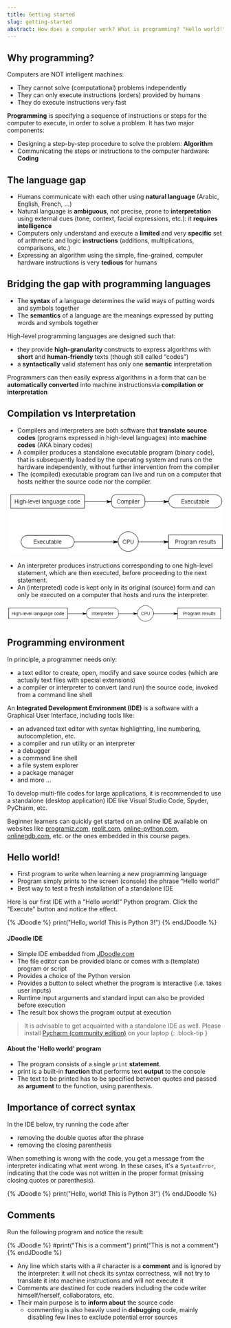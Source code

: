 ```yaml
---
title: Getting started
slug: getting-started
abstract: How does a computer work? What is programming? "Hello world!" and more.
---
```


## Why programming?

Computers are NOT intelligent machines:

* They cannot solve (computational) problems independently
* They can only execute instructions (orders) provided by humans
* They do execute instructions very fast

**Programming** is specifying a sequence of instructions or steps for the computer to execute, in order to solve a problem. It has two major components:

* Designing a step-by-step procedure to solve the problem: **Algorithm**
* Communicating the steps or instructions to the computer hardware: **Coding**

## The language gap

* Humans communicate with each other using **natural language** (Arabic, English, French, …)
* Natural language is **ambiguous**, not precise, prone to **interpretation** using external cues (tone, context, facial expressions, etc.): it **requires intelligence**
* Computers only understand and execute a **limited** and very **specific** set of arithmetic and logic **instructions** (additions, multiplications, comparisons, etc.)
* Expressing an algorithm using the simple, fine-grained, computer hardware instructions is very **tedious** for humans

## Bridging the gap with programming languages

* The **syntax** of a language determines the valid ways of putting words and symbols together
* The **semantics** of a language are the meanings expressed by putting words and symbols together

High-level programming languages are designed such that:

* they provide **high-granularity** constructs to express algorithms with **short** and **human-friendly** texts (though still called “codes”)
* a **syntactically** valid statement has only one **semantic** interpretation

Programmers can then easily express algorithms in a form that can be **automatically converted** into machine instructionsvia **compilation or interpretation**

## Compilation vs Interpretation

* Compilers and interpreters are both software that **translate source codes** (programs expressed in high-level languages) into **machine codes** (AKA binary codes)
* A compiler produces a standalone executable program (binary code), that is subsequently loaded by the operating system and runs on the hardware independently, without further intervention from the compiler
* The (compiled) executable program can live and run on a computer that hosts neither the source code nor the compiler.

![](/assets/images/Lec1-1.png)

* An interpreter produces instructions corresponding to one high-level statement, which are then executed, before proceeding to the next statement. 
* An (interpreted) code is kept only in its original (source) form and can only be executed on a computer that hosts and runs the interpreter.

![](/assets/images/Lec1-2.png)

## Programming environment
In principle, a programmer needs only:

* a text editor to create, open, modify and save source codes (which are actually text files with special extensions)
* a compiler or interpreter to convert (and run) the source code, invoked from a command line shell

An **Integrated Development Environment (IDE)** is a software with a Graphical User Interface, including tools like:

* an advanced text editor with syntax highlighting, line numbering, autocompletion, etc.
* a compiler and run utility or an interpreter
* a debugger
* a command line shell
* a file system explorer
* a package manager
* and more …

To develop multi-file codes for large applications, it is recommended to use a standalone (desktop application) IDE like Visual Studio Code, Spyder, PyCharm, etc. 

Beginner learners can quickly get started on an online IDE available on websites like [programiz.com](https://www.programiz.com/python-programming/online-compiler/), [replit.com](https://replit.com/site/ide), [online-python.com](https://www.online-python.com/), [onlinegdb.com](https://www.onlinegdb.com/), etc. or the ones embedded in this course pages. 

## Hello world!

* First program to write when learning a new programming language
* Program simply prints to the screen (console) the phrase “Hello world!”
* Best way to test a fresh installation of a standalone IDE

Here is our first IDE with a “Hello world!” Python program. Click the "Execute" button and notice the effect.

{% JDoodle %}
print("Hello, world! This is Python 3!")
{% endJDoodle %}

#### JDoodle IDE
* Simple IDE embedded from [JDoodle.com](https://www.jdoodle.com/)
* The file editor can be provided blanc or comes with a (template) program or script
* Provides a choice of the Python version
* Provides a button to select whether the program is interactive (i.e. takes user inputs)
* Runtime input arguments and standard input can also be provided before execution
* The result box shows the program output at execution
  
> It is advisable to get acquainted with a standalone IDE as well.
> Please install [Pycharm (community edition)](https://www.jetbrains.com/pycharm/download/?section=windows) on your laptop 
{: .block-tip }

#### About the 'Hello world' program

* The program consists of a single `print` **statement**.
* print is a built-in **function** that performs text **output** to the console
* The text to be printed has to be specified between quotes and passed as **argument** to the function, using parenthesis.

## Importance of correct syntax

In the IDE below, try running the code after

* removing the double quotes after the phrase
* removing the closing parenthesis

When something is wrong with the code, you get a message from the interpreter indicating what went wrong. 
In these cases, it's a `SyntaxError`, indicating that the code was not written in the proper format (missing closing quotes or parenthesis).

{% JDoodle %}
print("Hello, world! This is Python 3!")
{% endJDoodle %}

## Comments

Run the following program and notice the result:

{% JDoodle %}
#print("This is a comment")
print("This is not a comment")
{% endJDoodle %}


* Any line which starts with a # character is a **comment** and is ignored by the interpreter: it will not check its syntax correctness, will not try to translate it into machine instructions and will not execute it
* Comments are destined for code readers including the code writer himself/herself, collaborators, etc.
* Their main purpose is to **inform about** the source code
  * commenting is also heavily used in **debugging** code, mainly disabling few lines to exclude potential error sources

